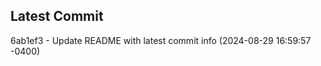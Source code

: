 
## Latest Commit
6ab1ef3 - Update README with latest commit info (2024-08-29 16:59:57 -0400) <Yunxi-Zhou>
